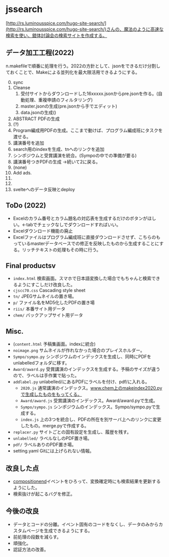 # jssearch

[http://rs.luminousspice.com/hugo-site-search/](http://rs.luminousspice.com/hugo-site-search/)さんの、魔法のように高速な検索を使い、錯体討論会の検索サイトを作成する。

## データ加工工程(2022)

n.makefileで順番に処理を行う。2022の方針として、jsonをできるだけ分割しておくことで、Makeによる並列化を最大限活用できるようにする。

0. sync
1. Cleanse
    1. 受付サイトからダウンロードした16xxxxx.jsonからpre.jsonを作る。(自動処理、重複申請のフィルタリング)
    2. master.jsonの生成(pre.jsonから手でエディット)
    3. data.jsonの生成()
2. ABSTRACT PDFの生成
3. (?)
4. Program編成用PDFの生成。ここまで動けば、プログラム編成班にタスクを渡せる。
5. 講演番号を追加
6. search用のindexを生成、tnへのリンクを追加
7. シンポジウムと受賞講演を統合。(Sympoの中での準備が要る)
8. 講演番号つきPDFの生成 →続いて2に戻る。
9. (none)
10. Add ads.
11.
12.
13. svelteへのデータ反映とdeploy

## ToDo (2022)

* Excelのカラム番号とカラム題名の対応表を生成するだけのボタンがほしい。←tabでチェックなしでダウンロードすればいい。
* Excelダウンロード機能の廃止
* Excelファイルはプログラム編成班に直接ダウンロードさせず、こちらのもっているmasterデータベースでの修正を反映したものから生成することにする。リッチテキストの処理もその時に行う。

## Final productsv

* `index.html` 検索画面。スマホで日本語変換した場合でもちゃんと検索できるようにすこしだけ改良した。
* `cjscc70.css` Cascading style sheet
* `tn/` JPEGサムネイルの置き場。
* `p/` ファイル名をMD5化したPDFの置き場
* `riis/` 本番サイト用データ
* `chem/` バックアップサイト用データ

## Misc.

* (`content.html` 予稿集画面。indexに統合)
* `noimage.png` サムネイルが作れなかった場合のプレイスホルダー。
* `Sympo/sympo.py` シンポジウムのインデックスを生成し、同時にPDFをunlabelledフォルダに移す。
* `Award/award.py` 受賞講演のインデックスを生成する。予稿のサイズが違うので、ラベルは手作業で貼った。
* `addlabel.py` unlabelled/にあるPDFにラベルを付け、pdf/に入れる。
  * `2020.js` 通常講演のインデックス。www.chem上のmakeindex2020.pyで生成したものをもってくる。
  * `Award/award.js` 受賞講演のインデックス。Award/award.pyで生成。
  * `Sympo/sympo.js` シンポジウムのインデックス。Sympo/sympo.pyで生成する。
  * `index.js` 上の3つを統合し、PDFの所在を別サーバ上へのリンクに変更したもの。merge.pyで作成する。
* `replacer.py` サイトごとの固有設定を生成し、履歴を残す。
* `unlabelled/` ラベルなしのPDF置き場。
* `pdf/` ラベルありのPDF置き場。
* setting.yaml Gitには上げられない情報。

## 改良した点

* [compositionend](https://developer.mozilla.org/ja/docs/Web/Reference/Events/compositionend)イベントをひろって、変換確定時にも検索結果を更新するようにした。
* 検索抜けが起こるバグを修正。

## 今後の改良

* データとコードの分離。イベント固有のコードをなくし、データのみからカスタムページを生成できるようにする。
* 前処理の段数を減らす。
* 頑強化。
* 認証方法の改善。
